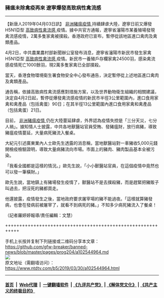 ### 豬瘟未除禽疫再來 遼寧爆發高致病性禽流感
------------------------

<div class="post_content" itemprop="articleBody">
 <p>
  【新唐人2019年04月03日訊】
  <a href="https://www.ntdtv.com/b5/非洲豬瘟疫情.htm">
   非洲豬瘟疫情
  </a>
  持續肆虐大陸，遼寧日前又爆發H5N1亞型
  <a href="https://www.ntdtv.com/b5/高致病性禽流感.htm">
   高致病性禽流感
  </a>
  疫情。據中共官方通報，遼寧省瀋陽市某養殖場發現禽流感疫情，2萬多隻家禽被撲殺。香港政府已宣布，暫停從該地區進口禽肉及禽類產品。
 </p>
 <p>
  4月2日，中共農業農村部新聞辦公室發布消息，遼寧省瀋陽市新民市發生家禽H5N1亞型
  <a href="https://www.ntdtv.com/b5/高致病性禽流感.htm">
   高致病性禽流感
  </a>
  疫情。新民市一養殖戶存欄家禽24500羽，感染禽流感疫情死亡1000餘羽，現2萬多隻家禽已全部撲殺。
 </p>
 <p>
  當天，香港食物環境衛生署食物安全中心發布通告，決定暫停從上述地區進口禽肉及禽類產品。
 </p>
 <p>
  通告稱，依據高致病性禽流感應對措施方案，以及世界動物衛生組織的相關建議，決定自4月2日起，暫停從爆發禽流感疫情的新民市半徑3公里範圍內，進口食用家禽和禽產品（包括禽蛋）90日；在其半徑13公里範圍內進口食用家禽和禽產品（包括禽蛋）21日。
 </p>
 <p>
  目前，
  <a href="https://www.ntdtv.com/b5/非洲豬瘟疫情.htm">
   非洲豬瘟疫情
  </a>
  仍在大陸蔓延肆虐，外界認為疫情失控是「三分天災，七分人禍」。據知情人士披露，中共各地獸醫站官員受賄、發豬瘟財，放行病豬，導致豬瘟疫情蔓延，大量病死豬流入餐桌。
 </p>
 <p>
  大紀元引述廣東業內人士歐先生透露的消息稱，當地獸醫站對一車豬收5,000元錢開檢疫檢驗證明，導致大量病豬流向市場。市面上的豬肉、豬肉製品基本全被污染。
 </p>
 <p>
  「我看全國都是這樣的情況。」歐先生說，「小小獸醫站官員，在這個疫情中竟然也可以發一筆橫財。」
 </p>
 <p>
  歐先生說，當地鎮上有豬場發生疫情了，獸醫站不是去撲殺豬，而是趕緊把豬販子叫過去，把沒死的豬都買走。
 </p>
 <p>
  他還披露，疫情發生之後，當地政府要求屠宰場的豬不能過夜。「這樣就算豬發病，也會在發病前被屠宰了，就看不到病死的豬。」不知多少病死豬流入了餐桌！
 </p>
 <p>
  （記者羅婷婷報導/責任編輯：文慧）
 </p>
 <div class="single_ad">
 </div>
</div>

+++++++++++++++++++++++++++++++++++++++++++++++++++++++++++<br/><br/>
手机上长按并复制下列链接或二维码分享本文章：<br/>
https://github.com/gfw-breaker/banned-news/blob/master/pages/prog204/a102544964.md <br/>
<a href='https://github.com/gfw-breaker/banned-news/blob/master/pages/prog204/a102544964.md'><img src='https://github.com/gfw-breaker/banned-news/blob/master/pages/prog204/a102544964.md.png'/></a> <br/>
原文地址（需翻墙访问）：https://www.ntdtv.com/b5/2019/03/30/a102544964.html


------------------------
#### [首页](https://github.com/gfw-breaker/banned-news/blob/master/README.md) &nbsp;|&nbsp; [Web代理](https://github.com/labour-camp/helloworld) &nbsp;|&nbsp; [一键翻墙软件](https://github.com/gfw-breaker/nogfw/blob/master/README.md) &nbsp;| [《九评共产党》](https://github.com/gfw-breaker/9ping.md/blob/master/README.md#九评之一评共产党是什么) | [《解体党文化》](https://github.com/gfw-breaker/jtdwh.md/blob/master/README.md) | [《共产主义的终极目的》](https://github.com/gfw-breaker/gczydzjmd.md/blob/master/README.md)

